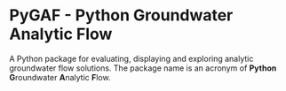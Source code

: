 # PyGAF - Python Groundwater Analytic Flow

A Python package for evaluating, displaying and exploring analytic groundwater flow solutions. The package name is an acronym of **Python** **G**roundwater **A**nalytic **F**low.
